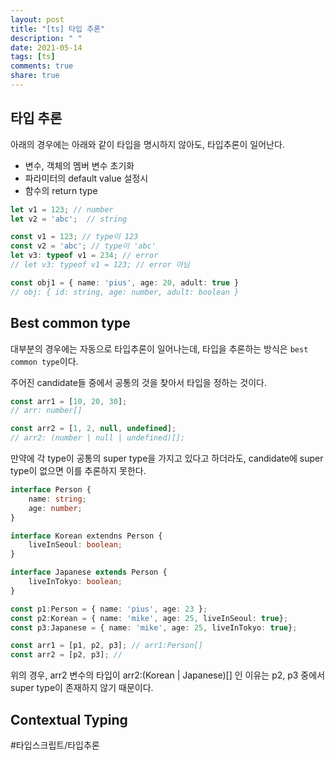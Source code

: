 ```yaml
---
layout: post
title: "[ts] 타입 추론"
description: " "
date: 2021-05-14
tags: [ts]
comments: true
share: true
---
```


##  타입 추론
아래의 경우에는 아래와 같이 타입을 명시하지 않아도, 타입추론이 일어난다.

- 변수, 객체의 멤버 변수 초기화
- 파라미터의 default value 설정시
- 함수의 return type

```typescript
let v1 = 123; // number
let v2 = 'abc';  // string

const v1 = 123; // type이 123
const v2 = 'abc'; // type이 'abc'
let v3: typeof v1 = 234; // error
// let v3: typeof v1 = 123; // error 아님

const obj1 = { name: 'pius', age: 20, adult: true }
// obj: { id: string, age: number, adult: boolean }
```


## Best common type

대부분의 경우에는 자동으로 타입추론이 일어나는데, 타입을 추론하는 방식은 `best common type`이다.

주어진 candidate들 중에서 공통의 것을 찾아서 타입을 정하는 것이다.

```typescript
const arr1 = [10, 20, 30]; 
// arr: number[]

const arr2 = [1, 2, null, undefined];
// arr2: (number | null | undefined)[];

```

만약에 각 type이 공통의 super type을 가지고 있다고 하더라도, candidate에 super type이 없으면 이를 추론하지 못한다.

```typescript
interface Person {
	name: string;
	age: number;
}

interface Korean extendns Person {
	liveInSeoul: boolean;
}

interface Japanese extends Person {
	liveInTokyo: boolean;
}

const p1:Person = { name: 'pius', age: 23 };
const p2:Korean = { name: 'mike', age: 25, liveInSeoul: true};
const p3:Japanese = { name: 'mike', age: 25, liveInTokyo: true};

const arr1 = [p1, p2, p3]; // arr1:Person[]
const arr2 = [p2, p3]; // 
```

위의 경우, arr2 변수의 타입이  arr2:(Korean | Japanese)[] 인 이유는 p2, p3 중에서 super type이 존재하지 않기 때문이다.

## Contextual Typing



#타입스크립트/타입추론
